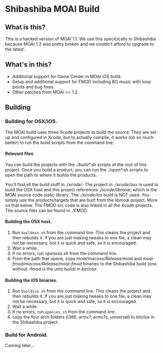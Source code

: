 # Shibashiba MOAI Build


## What is this?

This is a hacked version of MOAI 1.1. We use this specicically in Shibashiba because MOAI 1.2 was pretty broken and we couldn't afford to upgrade to the latest.


## What's in this?

* Additional support for Game Center in MOAI iOS build.
* Setup and additional support for FMOD including BG music with loop points and bug fixes.
* Other patches from MOAI >= 1.2.


## Building


### Building for OSX/iOS.

The MOAI build uses three Xcode projects to build the source. They are set up and configured in Xcode, but to actually compile, it works (oh so much better) to run the build scripts from the command line.


#### Relevant files

You can build the projects with the *./build\*.sh* scripts at the root of this project. Once you build a product, you can run the *./open\*.sh* scripts to open the path to where it builds the products.

You'll find all the build stuff in *./xcode/*. The project in *./xcode/osx* is used to build the OSX host and this project references *./xcode/libmoai*, which is the MOAI source code static library. The *./xcode/ios* build is NOT used. You simply use the products/targets that are built from the libmoai project. More on that below. The FMOD src code is also linked in all the Xcode projects. The source files can be found in *./FMOD*.


#### Building the OSX host.

1. Run `buildosx.sh` from the command line. This cleans the project and then rebuilds it. If you are just making tweaks to one file, a clean may not be necessary, but it is quick and safe, so it is encouraged.
2. Wait a while.
3. If no errors, run *openosx.sh* from the command line.
4. From the path that opens, copy *moai/macosx/Release/moai* and *moai-fmod/macosx/Release/moai-fmod* binaries to the Shibashiba build (one without -fmod is the untz build) in *bin/osx*.


#### Building the iOS binaries.

1. Run `buildios.sh` from the command line. This cleans the project and then rebuilds it. If you are just making tweaks to one file, a clean may not be necessary, but it is quick and safe, so it is encouraged.
2. Wait a while.
3. If no errors, run `openios.sh` from the command line.
4. copy the four arch folders (i386, armv7, armv7s, universal) to *bin/ios* in the Shibashiba project.


### Build for Android.

Coming later...